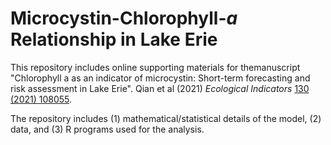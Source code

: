 # Microcystin-Chlorophyll-*a* Relationship in Lake Erie
This repository includes online supporting materials for themanuscript "Chlorophyll a as an indicator of microcystin: Short-term forecasting and
risk assessment in Lake Erie". Qian et al (2021) *Ecological Indicators* [130 (2021) 108055](https://www.sciencedirect.com/science/article/pii/S1470160X21007202?via%3Dihub).

The repository includes (1) mathematical/statistical details of the model, (2) data, and (3) R programs used for the analysis.
